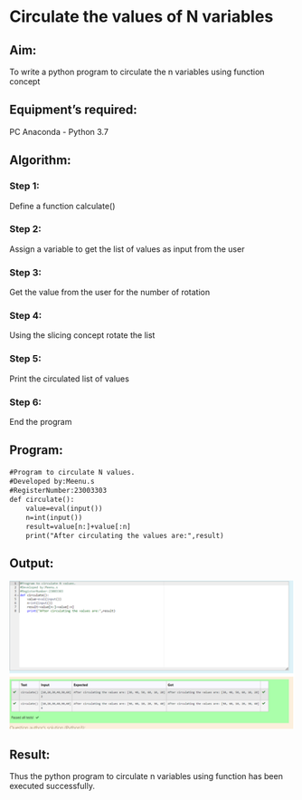 # Circulate the values of N variables
## Aim:
To write a python program to circulate the n variables using function concept
## Equipment’s required:
PC
Anaconda - Python 3.7
## Algorithm: 
### Step 1: 
Define a function calculate()
### Step 2: 
Assign a variable to get the list of values as input from the user
### Step 3: 
Get the value from the user for the number of rotation
### Step 4: 
Using the slicing concept rotate the list

### Step 5: 
Print the circulated list of values
### Step 6:
End the program 
## Program:
~~~
#Program to circulate N values.
#Developed by:Meenu.s 
#RegisterNumber:23003303
def circulate():
    value=eval(input()) 
    n=int(input())
    result=value[n:]+value[:n]
    print("After circulating the values are:",result)
~~~

## Output:
![Alt text](1b.png)

## Result:
Thus the python program to circulate n variables using function has been executed successfully.
